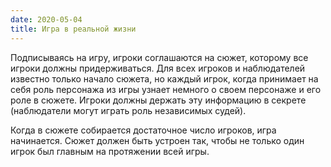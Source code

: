 ```yaml
---
date: 2020-05-04
title: Игра в реальной жизни
---
```


Подписываясь на игру, игроки соглашаются на сюжет, которому все игроки должны придерживаться. Для всех игроков и наблюдателей известно только начало сюжета, но каждый игрок, когда принимает на себя роль персонажа из игры узнает немного о своем персонаже и его роле в сюжете. Игроки должны держать эту информацию в секрете (наблюдатели могут играть роль независимых судей). 

Когда в сюжете собирается достаточное число игроков, игра начинается. Сюжет должен быть устроен так, чтобы не только один игрок был главным на протяжении всей игры.